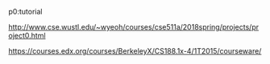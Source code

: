 p0:tutorial

http://www.cse.wustl.edu/~wyeoh/courses/cse511a/2018spring/projects/project0.html

https://courses.edx.org/courses/BerkeleyX/CS188.1x-4/1T2015/courseware/
